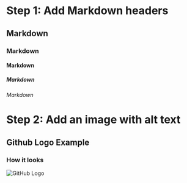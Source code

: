 # Step 1: Add Markdown headers
## Markdown
### Markdown
#### Markdown
##### Markdown
###### Markdown

# Step 2: Add an image with alt text
## Github Logo Example
### How it looks
![GitHub Logo](https://github.githubassets.com/images/modules/logos_page/GitHub-Mark.png)
